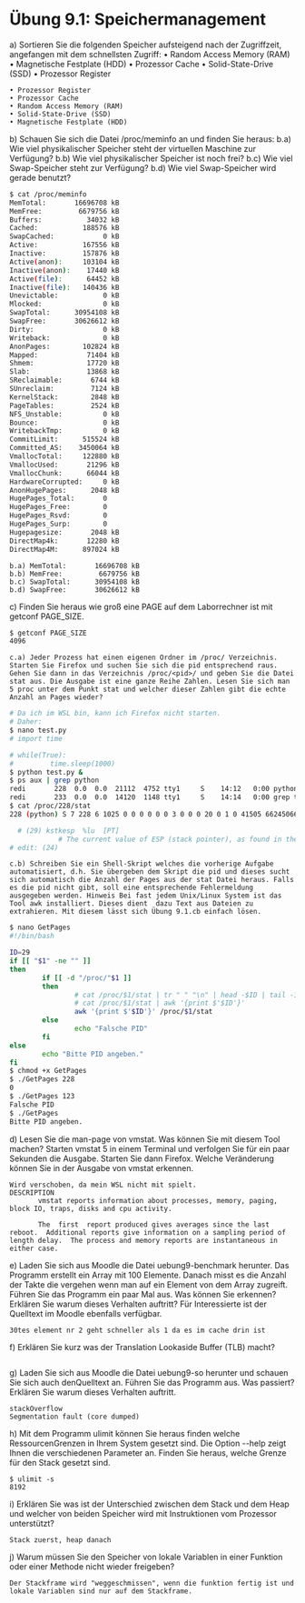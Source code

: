 # Übung 9.1: Speichermanagement

a) Sortieren Sie die folgenden Speicher aufsteigend nach der Zugriffzeit, angefangen mit dem schnellsten Zugriff:
	• Random Access Memory (RAM)
	• Magnetische Festplate (HDD)
	• Prozessor Cache
	• Solid-State-Drive (SSD)
	• Prozessor Register

```
• Prozessor Register
• Prozessor Cache
• Random Access Memory (RAM)
• Solid-State-Drive (SSD)
• Magnetische Festplate (HDD)
```

b) Schauen Sie sich die Datei /proc/meminfo an und finden Sie heraus:
	b.a) Wie viel physikalischer Speicher steht der virtuellen Maschine zur Verfügung?
	b.b) Wie viel physikalischer Speicher ist noch frei?
	b.c) Wie viel Swap-Speicher steht zur Verfügung?
	b.d) Wie viel Swap-Speicher wird gerade benutzt?

```bash
$ cat /proc/meminfo
MemTotal:       16696708 kB
MemFree:         6679756 kB
Buffers:           34032 kB
Cached:           188576 kB
SwapCached:            0 kB
Active:           167556 kB
Inactive:         157876 kB
Active(anon):     103104 kB
Inactive(anon):    17440 kB
Active(file):      64452 kB
Inactive(file):   140436 kB
Unevictable:           0 kB
Mlocked:               0 kB
SwapTotal:      30954108 kB
SwapFree:       30626612 kB
Dirty:                 0 kB
Writeback:             0 kB
AnonPages:        102824 kB
Mapped:            71404 kB
Shmem:             17720 kB
Slab:              13868 kB
SReclaimable:       6744 kB
SUnreclaim:         7124 kB
KernelStack:        2848 kB
PageTables:         2524 kB
NFS_Unstable:          0 kB
Bounce:                0 kB
WritebackTmp:          0 kB
CommitLimit:      515524 kB
Committed_AS:    3450064 kB
VmallocTotal:     122880 kB
VmallocUsed:       21296 kB
VmallocChunk:      66044 kB
HardwareCorrupted:     0 kB
AnonHugePages:      2048 kB
HugePages_Total:       0
HugePages_Free:        0
HugePages_Rsvd:        0
HugePages_Surp:        0
Hugepagesize:       2048 kB
DirectMap4k:       12280 kB
DirectMap4M:      897024 kB
```
```
b.a) MemTotal:       16696708 kB
b.b) MemFree:         6679756 kB
b.c) SwapTotal:      30954108 kB
b.d) SwapFree:       30626612 kB
```

c) Finden Sie heraus wie groß eine PAGE auf dem Laborrechner ist mit getconf PAGE_SIZE.
```bash
$ getconf PAGE_SIZE
4096
```
	c.a) Jeder Prozess hat einen eigenen Ordner im /proc/ Verzeichnis. Starten Sie Firefox und suchen Sie sich die pid entsprechend raus. Gehen Sie dann in das Verzeichnis /proc/<pid>/ und geben Sie die Datei stat aus. Die Ausgabe ist eine ganze Reihe Zahlen. Lesen Sie sich man 5 proc unter dem Punkt stat und welcher dieser Zahlen gibt die echte Anzahl an Pages wieder?
```bash
# Da ich im WSL bin, kann ich Firefox nicht starten.
# Daher:
$ nano test.py
# import time

# while(True):
#         time.sleep(1000)
$ python test.py &
$ ps aux | grep python
redi       228  0.0  0.0  21112  4752 tty1     S    14:12   0:00 python test.py
redi       233  0.0  0.0  14120  1148 tty1     S    14:14   0:00 grep test.py
$ cat /proc/228/stat
228 (python) S 7 228 6 1025 0 0 0 0 0 0 3 0 0 0 20 0 1 0 41505 66245066752 1188 18446744073709551615 0 0 0 0 0 0 0 0 0 0 0 0 0 0 0 0 0 0 0 0 0 0 0 0 0 0 0

  # (29) kstkesp  %lu  [PT]
            # The current value of ESP (stack pointer), as found in the kernel stack page for the process.
# edit: (24)
```
	c.b) Schreiben Sie ein Shell-Skript welches die vorherige Aufgabe automatisiert, d.h. Sie übergeben dem Skript die pid und dieses sucht sich automatisch die Anzahl der Pages aus der stat Datei heraus. Falls es die pid nicht gibt, soll eine entsprechende Fehlermeldung ausgegeben werden. Hinweis Bei fast jedem Unix/Linux System ist das Tool awk installiert. Dieses dient	dazu Text aus Dateien zu extrahieren. Mit diesem lässt sich Übung 9.1.cb einfach lösen.
```bash
$ nano GetPages
#!/bin/bash

ID=29
if [[ "$1" -ne "" ]]
then
        if [[ -d "/proc/"$1 ]]
        then
                # cat /proc/$1/stat | tr " " "\n" | head -$ID | tail -1
                # cat /proc/$1/stat | awk '{print $'$ID'}'
                awk '{print $'$ID'}' /proc/$1/stat
        else
                echo "Falsche PID"
        fi
else
        echo "Bitte PID angeben."
fi
$ chmod +x GetPages
$ ./GetPages 228
0
$ ./GetPages 123
Falsche PID
$ ./GetPages
Bitte PID angeben.
```

d) Lesen Sie die man-page von vmstat. Was können Sie mit diesem Tool machen? Starten vmstat 5 in einem Terminal und verfolgen Sie für ein paar Sekunden die Ausgabe. Starten Sie dann Firefox. Welche Veränderung können Sie in der Ausgabe von vmstat erkennen.
```
Wird verschoben, da mein WSL nicht mit spielt.
DESCRIPTION
       vmstat reports information about processes, memory, paging, block IO, traps, disks and cpu activity.

       The  first  report produced gives averages since the last reboot.  Additional reports give information on a sampling period of length delay.  The process and memory reports are instantaneous in either case. 
```

e) Laden Sie sich aus Moodle die Datei uebung9-benchmark herunter. Das Programm erstellt ein Array mit 100 Elemente. Danach misst es die Anzahl der Takte die vergehen wenn man auf ein Element von dem Array zugreift. Führen Sie das Programm ein paar Mal aus. Was können Sie erkennen? Erklären Sie warum dieses Verhalten auftritt? Für Interessierte ist der Quelltext im Moodle ebenfalls verfügbar.
```
30tes element nr 2 geht schneller als 1 da es im cache drin ist
```

f) Erklären Sie kurz was der Translation Lookaside Buffer (TLB) macht?
```

```

g) Laden Sie sich aus Moodle die Datei uebung9-so herunter und schauen Sie sich auch denQuelltext an. Führen Sie das Programm aus. Was passiert? Erklären Sie warum dieses Verhalten auftritt.
```
stackOverflow
Segmentation fault (core dumped)
```

h) Mit dem Programm ulimit können Sie heraus finden welche RessourcenGrenzen in Ihrem System gesetzt sind. Die Option --help zeigt Ihnen die verschiedenen Parameter an. Finden Sie heraus, welche Grenze für den Stack gesetzt sind.
```
$ ulimit -s
8192
```

i) Erklären Sie was ist der Unterschied zwischen dem Stack und dem Heap und welcher von beiden Speicher wird mit Instruktionen vom Prozessor unterstützt?
```
Stack zuerst, heap danach
```

j) Warum müssen Sie den Speicher von lokale Variablen in einer Funktion oder einer Methode nicht wieder freigeben?
```
Der Stackframe wird "weggeschmissen", wenn die funktion fertig ist und lokale Variablen sind nur auf dem Stackframe.
```

